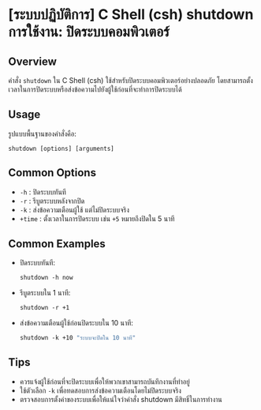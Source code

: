 # [ระบบปฏิบัติการ] C Shell (csh) shutdown การใช้งาน: ปิดระบบคอมพิวเตอร์

## Overview
คำสั่ง `shutdown` ใน C Shell (csh) ใช้สำหรับปิดระบบคอมพิวเตอร์อย่างปลอดภัย โดยสามารถตั้งเวลาในการปิดระบบหรือส่งข้อความไปยังผู้ใช้ก่อนที่จะทำการปิดระบบได้

## Usage
รูปแบบพื้นฐานของคำสั่งคือ:
```
shutdown [options] [arguments]
```

## Common Options
- `-h` : ปิดระบบทันที
- `-r` : รีบูตระบบหลังจากปิด
- `-k` : ส่งข้อความเตือนผู้ใช้ แต่ไม่ปิดระบบจริง
- `+time` : ตั้งเวลาในการปิดระบบ เช่น `+5` หมายถึงปิดใน 5 นาที

## Common Examples
- ปิดระบบทันที:
  ```csh
  shutdown -h now
  ```
- รีบูตระบบใน 1 นาที:
  ```csh
  shutdown -r +1
  ```
- ส่งข้อความเตือนผู้ใช้ก่อนปิดระบบใน 10 นาที:
  ```csh
  shutdown -k +10 "ระบบจะปิดใน 10 นาที"
  ```

## Tips
- ควรแจ้งผู้ใช้ก่อนที่จะปิดระบบเพื่อให้พวกเขาสามารถบันทึกงานที่ทำอยู่
- ใช้ตัวเลือก `-k` เพื่อทดสอบการส่งข้อความเตือนโดยไม่ปิดระบบจริง
- ตรวจสอบการตั้งค่าของระบบเพื่อให้แน่ใจว่าคำสั่ง shutdown มีสิทธิ์ในการทำงาน